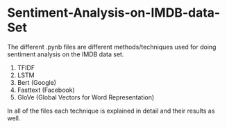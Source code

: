 # Sentiment-Analysis-on-IMDB-data-Set

The different .pynb files are different methods/techniques used for doing sentiment analysis on the IMDB data set.

1. TFIDF
2. LSTM
3. Bert (Google)
4. Fasttext (Facebook)
5. GloVe (Global Vectors for Word Representation)

In all of the files each technique is explained in detail and their results as well.
